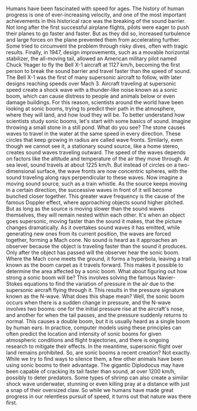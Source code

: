Humans have been fascinated with speed for ages. The history of human progress is one of ever-increasing velocity, and one of the most important achievements in this historical race was the breaking of the sound barrier. Not long after the first successful airplane flights, pilots were eager to push their planes to go faster and faster. But as they did so, increased turbulence and large forces on the plane prevented them from accelerating further. Some tried to circumvent the problem through risky dives, often with tragic results. Finally, in 1947, design improvements, such as a movable horizontal stabilizer, the all-moving tail, allowed an American military pilot named Chuck Yeager to fly the Bell X-1 aircraft at 1127 km/h, becoming the first person to break the sound barrier and travel faster than the speed of sound. The Bell X-1 was the first of many supersonic aircraft to follow, with later designs reaching speeds over Mach 3. Aircraft traveling at supersonic speed create a shock wave with a thunder-like noise known as a sonic boom, which can cause distress to people and animals below or even damage buildings. For this reason, scientists around the world have been looking at sonic booms, trying to predict their path in the atmosphere, where they will land, and how loud they will be. To better understand how scientists study sonic booms, let's start with some basics of sound. Imagine throwing a small stone in a still pond. What do you see? The stone causes waves to travel in the water at the same speed in every direction. These circles that keep growing in radius are called wave fronts. Similarly, even though we cannot see it, a stationary sound source, like a home stereo, creates sound waves traveling outward. The speed of the waves depends on factors like the altitude and temperature of the air they move through. At sea level, sound travels at about 1225 km/h. But instead of circles on a two-dimensional surface, the wave fronts are now concentric spheres, with the sound traveling along rays perpendicular to these waves. Now imagine a moving sound source, such as a train whistle. As the source keeps moving in a certain direction, the successive waves in front of it will become bunched closer together. This greater wave frequency is the cause of the famous Doppler effect, where approaching objects sound higher pitched. But as long as the source is moving slower than the sound waves themselves, they will remain nested within each other. It's when an object goes supersonic, moving faster than the sound it makes, that the picture changes dramatically. As it overtakes sound waves it has emitted, while generating new ones from its current position, the waves are forced together, forming a Mach cone. No sound is heard as it approaches an observer because the object is traveling faster than the sound it produces. Only after the object has passed will the observer hear the sonic boom. Where the Mach cone meets the ground, it forms a hyperbola, leaving a trail known as the boom carpet as it travels forward. This makes it possible to determine the area affected by a sonic boom. What about figuring out how strong a sonic boom will be? This involves solving the famous Navier-Stokes equations to find the variation of pressure in the air due to the supersonic aircraft flying through it. This results in the pressure signature known as the N-wave. What does this shape mean? Well, the sonic boom occurs when there is a sudden change in pressure, and the N-wave involves two booms: one for the initial pressure rise at the aircraft's nose, and another for when the tail passes, and the pressure suddenly returns to normal. This causes a double boom, but it is usually heard as a single boom by human ears. In practice, computer models using these principles can often predict the location and intensity of sonic booms for given atmospheric conditions and flight trajectories, and there is ongoing research to mitigate their effects. In the meantime, supersonic flight over land remains prohibited. So, are sonic booms a recent creation? Not exactly. While we try to find ways to silence them, a few other animals have been using sonic booms to their advantage. The gigantic Diplodocus may have been capable of cracking its tail faster than sound, at over 1200 km/h, possibly to deter predators. Some types of shrimp can also create a similar shock wave underwater, stunning or even killing pray at a distance with just a snap of their oversized claw. So while we humans have made great progress in our relentless pursuit of speed, it turns out that nature was there first. 